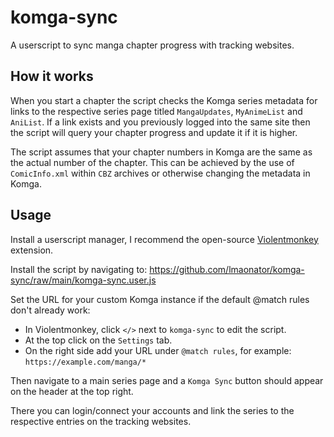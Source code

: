 # komga-sync

A userscript to sync manga chapter progress with tracking websites.

## How it works

When you start a chapter the script checks the Komga series metadata for links to the respective
series page titled `MangaUpdates`, `MyAnimeList` and `AniList`.
If a link exists and you previously logged into the same site then the script will query your
chapter progress and update it if it is higher.

The script assumes that your chapter numbers in Komga are the same as the actual number of the
chapter. This can be achieved by the use of `ComicInfo.xml` within `CBZ` archives or otherwise
changing the metadata in Komga.

## Usage

Install a userscript manager, I recommend the open-source
[Violentmonkey](https://violentmonkey.github.io/) extension.

Install the script by navigating to: <https://github.com/lmaonator/komga-sync/raw/main/komga-sync.user.js>

Set the URL for your custom Komga instance if the default @match rules don't already work:

- In Violentmonkey, click `</>` next to `komga-sync` to edit the script.
- At the top click on the `Settings` tab.
- On the right side add your URL under `@match rules`, for example: `https://example.com/manga/*`

Then navigate to a main series page and a `Komga Sync` button should appear on the header at the top right.

There you can login/connect your accounts and link the series to the respective entries on the tracking
websites.
